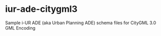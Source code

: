 # iur-ade-citygml3
Sample i-UR ADE (aka Urban Planning ADE) schema files for CityGML 3.0 GML Encoding
